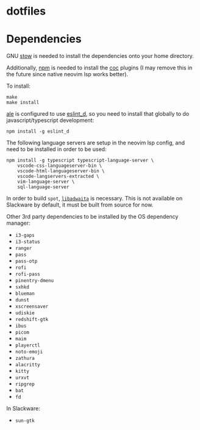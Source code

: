 dotfiles
========

# Dependencies

GNU [stow](https://www.gnu.org/software/stow/) is needed to install the dependencies onto your home directory.

Additionally, [npm](https://www.npmjs.com/) is needed to install the [coc](https://github.com/neoclide/coc.nvim) plugins (I may remove this in the future since native neovim lsp works better).

To install:

```
make
make install
```

[ale](https://github.com/dense-analysis/ale) is configured to use [eslint\_d](https://www.npmjs.com/package/eslint_d), so you need to install that globally to do javascript/typescript development:

	npm install -g eslint_d

The following language servers are setup in the neovim lsp config, and need to be installed in order to be used:

	npm install -g typescript typescript-language-server \
		vscode-css-languageserver-bin \
		vscode-html-languageserver-bin \
		vscode-langservers-extracted \
		vim-language-server \
		sql-language-server

In order to build `spot`, [`libadwaita`](https://gitlab.gnome.org/GNOME/libadwaita) is necessary. This is not available on Slackware by default, it must be built from source for now.

Other 3rd party dependencies to be installed by the OS dependency manager:
- `i3-gaps`
- `i3-status`
- `ranger`
- `pass`
- `pass-otp`
- `rofi`
- `rofi-pass`
- `pinentry-dmenu`
- `sxhkd`
- `blueman`
- `dunst`
- `xscreensaver`
- `udiskie`
- `redshift-gtk`
- `ibus`
- `picom`
- `maim`
- `playerctl`
- `noto-emoji`
- `zathura`
- `alacritty`
- `kitty`
- `urxvt`
- `ripgrep`
- `bat`
- `fd`

In Slackware:
- `sun-gtk`
